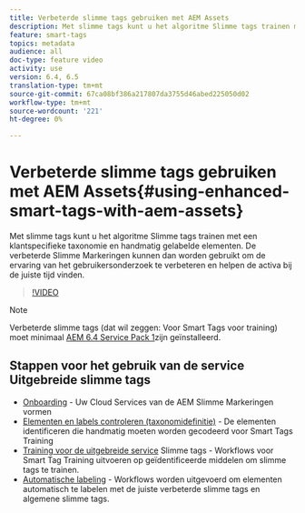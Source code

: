 ```yaml
---
title: Verbeterde slimme tags gebruiken met AEM Assets
description: Met slimme tags kunt u het algoritme Slimme tags trainen met een klantspecifieke taxonomie en handmatig gelabelde elementen. De verbeterde Slimme Markeringen kunnen dan worden gebruikt om de ervaring van het gebruikersonderzoek te verbeteren en helpen de activa bij de juiste tijd vinden.
feature: smart-tags
topics: metadata
audience: all
doc-type: feature video
activity: use
version: 6.4, 6.5
translation-type: tm+mt
source-git-commit: 67ca08bf386a217807da3755d46abed225050d02
workflow-type: tm+mt
source-wordcount: '221'
ht-degree: 0%

---
```



# Verbeterde slimme tags gebruiken met AEM Assets{#using-enhanced-smart-tags-with-aem-assets}

Met slimme tags kunt u het algoritme Slimme tags trainen met een klantspecifieke taxonomie en handmatig gelabelde elementen. De verbeterde Slimme Markeringen kunnen dan worden gebruikt om de ervaring van het gebruikersonderzoek te verbeteren en helpen de activa bij de juiste tijd vinden.

>[!VIDEO](https://video.tv.adobe.com/v/22254/?quality=9&learn=on)

>[!NOTE]
> Verbeterde slimme tags (dat wil zeggen: Voor Smart Tags voor training) moet minimaal [AEM 6.4 Service Pack 1](https://docs.adobe.com/content/help/en/experience-manager-64/release-notes/sp-release-notes.html#experience-manager-6410)zijn geïnstalleerd.

## Stappen voor het gebruik van de service Uitgebreide slimme tags

* [Onboarding](https://docs.adobe.com/content/help/en/experience-manager-65/assets/managing/config-smart-tagging.html) - Uw Cloud Services van de AEM Slimme Markeringen vormen
* [Elementen en labels controleren (taxonomidefinitie)](https://docs.adobe.com/content/help/en/experience-manager-65/assets/managing/smart-tags-training-guidelines.html) - De elementen identificeren die handmatig moeten worden gecodeerd voor Smart Tags Training
* [Training voor de uitgebreide service](https://docs.adobe.com/content/help/en/experience-manager-64/assets/administer/enhanced-smart-tags.html#TrainingtheEnhancedSmartTagsservice) Slimme tags - Workflows voor Smart Tag Training uitvoeren op geïdentificeerde middelen om slimme tags te trainen.
* [Automatische labeling](https://docs.adobe.com/content/help/en/experience-manager-65/assets/administer/enhanced-smart-tags.html#Taggingassetsautomatically) - Workflows worden uitgevoerd om elementen automatisch te labelen met de juiste verbeterde slimme tags en algemene slimme tags.
